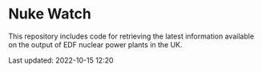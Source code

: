 # Nuke Watch

This repository includes code for retrieving the latest information available on the output of EDF nuclear power plants in the UK.

Last updated: 2022-10-15 12:20